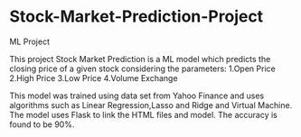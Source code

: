 # Stock-Market-Prediction-Project
ML Project

This project Stock Market Prediction is a ML model which predicts the closing price of a given stock considering the parameters: 
1.Open Price 
2.High Price
3.Low Price 
4.Volume Exchange 


This model was trained using data set from Yahoo Finance and uses algorithms such as Linear Regression,Lasso and Ridge and Virtual Machine.
The model uses Flask to link the HTML files and model.
The accuracy is found to be 90%. 
